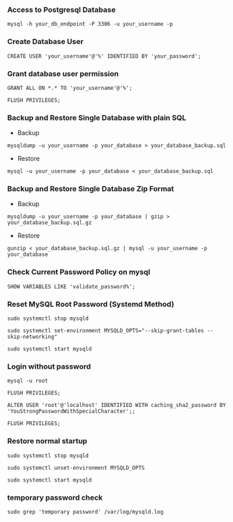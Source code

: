 ### Access to Postgresql Database
```
mysql -h your_db_endpoint -P 3306 -u your_username -p
```
### Create Database User
```
CREATE USER 'your_username'@'%' IDENTIFIED BY 'your_password';
```
### Grant database user permission
```
GRANT ALL ON *.* TO 'your_username'@'%';
```
```
FLUSH PRIVILEGES;
```

### Backup  and Restore Single Database with plain SQL
- Backup
```
mysqldump -u your_username -p your_database > your_database_backup.sql
```
- Restore
```
mysql -u your_username -p your_database < your_database_backup.sql
```

### Backup  and Restore Single Database Zip Format
- Backup
```
mysqldump -u your_username -p your_database | gzip > your_database_backup.sql.gz
```
- Restore
```
gunzip < your_database_backup.sql.gz | mysql -u your_username -p your_database
```

### Check Current Password Policy on mysql
```
SHOW VARIABLES LIKE 'validate_password%';
```
### Reset MySQL Root Password (Systemd Method)
```
sudo systemctl stop mysqld
```
```
sudo systemctl set-environment MYSQLD_OPTS="--skip-grant-tables --skip-networking"
```
```
sudo systemctl start mysqld
```
### Login without password
```
mysql -u root
```
```
FLUSH PRIVILEGES;
```
```
ALTER USER 'root'@'localhost' IDENTIFIED WITH caching_sha2_password BY 'YouStrongPasswordWithSpecialCharacter';;
```
```
FLUSH PRIVILEGES;
```
### Restore normal startup
```
sudo systemctl stop mysqld
```
```
sudo systemctl unset-environment MYSQLD_OPTS
```
```
sudo systemctl start mysqld
```
### temporary password check
```
sudo grep 'temporary password' /var/log/mysqld.log
```

